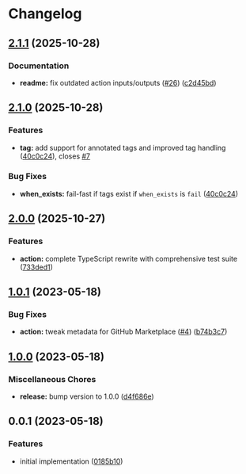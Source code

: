 # Changelog

## [2.1.1](https://github.com/jimeh/update-tags-action/compare/v2.1.0...v2.1.1) (2025-10-28)


### Documentation

* **readme:** fix outdated action inputs/outputs ([#26](https://github.com/jimeh/update-tags-action/issues/26)) ([c2d45bd](https://github.com/jimeh/update-tags-action/commit/c2d45bd3eff96a93679cc5dbac166c5a14400751))

## [2.1.0](https://github.com/jimeh/update-tags-action/compare/v2.0.0...v2.1.0) (2025-10-28)


### Features

* **tag:** add support for annotated tags and improved tag handling ([40c0c24](https://github.com/jimeh/update-tags-action/commit/40c0c24c3478fe96765282b3f82b7f72696f0e92)), closes [#7](https://github.com/jimeh/update-tags-action/issues/7)


### Bug Fixes

* **when_exists:** fail-fast if tags exist if `when_exists` is `fail` ([40c0c24](https://github.com/jimeh/update-tags-action/commit/40c0c24c3478fe96765282b3f82b7f72696f0e92))

## [2.0.0](https://github.com/jimeh/update-tags-action/compare/v1.0.1...v2.0.0) (2025-10-27)


### Features

* **action:** complete TypeScript rewrite with comprehensive test suite ([733ded1](https://github.com/jimeh/update-tags-action/commit/733ded1f0b9727d99d299cd42258479b4e64b27d))

## [1.0.1](https://github.com/jimeh/update-tags-action/compare/v1.0.0...v1.0.1) (2023-05-18)


### Bug Fixes

* **action:** tweak metadata for GitHub Marketplace
  ([#4](https://github.com/jimeh/update-tags-action/issues/4))
  ([b74b3c7](https://github.com/jimeh/update-tags-action/commit/b74b3c77fc20bdfd61e29dbf680a9f84612e5fda))

## [1.0.0](https://github.com/jimeh/update-tags-action/compare/v0.0.1...v1.0.0) (2023-05-18)


### Miscellaneous Chores

* **release:** bump version to 1.0.0
  ([d4f686e](https://github.com/jimeh/update-tags-action/commit/d4f686ef9ff51ff4426907f89983bd286903c23e))

## 0.0.1 (2023-05-18)


### Features

* initial implementation
  ([0185b10](https://github.com/jimeh/update-tags-action/commit/0185b100ff1752ce06ade4b147b6befb8c37e525))
